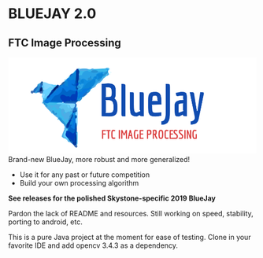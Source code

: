 # BLUEJAY 2.0
## FTC Image Processing
![Blue](Images/Banner.png)
Brand-new BlueJay, more robust and more generalized!
- Use it for any past or future competition
- Build your own processing algorithm


**See releases for the polished Skystone-specific 2019 BlueJay**

Pardon the lack of README and resources. Still working on speed, stability, porting to android, etc.

This is a pure Java project at the moment for ease of testing. Clone in your favorite IDE and add opencv 3.4.3 as a dependency.
